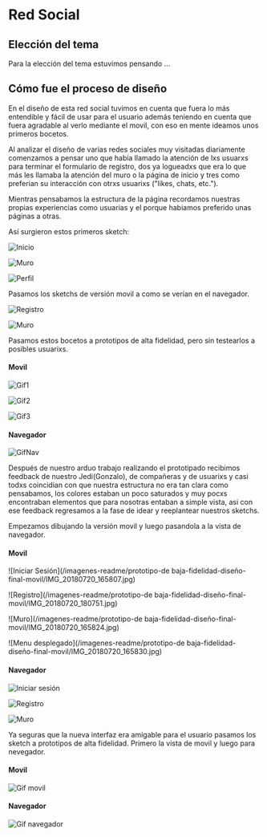 # Red Social

## Elección del tema

Para la elección del tema estuvimos pensando ...

## Cómo fue el proceso de diseño

En el diseño de esta red social tuvimos en cuenta que fuera lo más entendible y fácil de usar para el usuario además 
teniendo en cuenta que fuera agradable al verlo mediante el movil, con eso en mente ideamos unos primeros bocetos.

Al analizar el diseño de varias redes sociales muy visitadas diariamente comenzamos a pensar uno que había llamado la 
atención de lxs usuarxs para terminar el formulario de registro, dos ya logueadxs que era lo que más les llamaba la 
atención del muro o la página de inicio y tres como preferian su interacción con otrxs usuarixs ("likes, chats, etc.").

Mientras pensabamos la estructura de la página recordamos nuestras propias experiencias como usuarias y el porque habiamos preferido unas páginas a otras.

Así surgieron estos primeros sketch:

![Inicio](/imagenes-readme/prototipo-de-baja-fidelidad-celular-primer-diseño/IMG_20180720_165524.jpg)

![Muro](/imagenes-readme/prototipo-de-baja-fidelidad-celular-primer-diseño/Publicaciones.jpeg)

![Perfil](/imagenes-readme/prototipo-de-baja-fidelidad-celular-primer-diseño/Perfil.jpeg)

Pasamos los sketchs de versión movil a como se verían en el navegador.

![Registro](/imagenes-readme/prototipo-de-baja-fidelidad-navegador-primer-diseño/IMG_20180720_165616.jpg)

![Muro](C:/Users/MelyHC/Documents/Lab/lim-2018-05-bc-core-pm-socialnetwork/imagenes-readme/prototipo-de-baja-fidelidad-navegador-primer-diseño/IMG_20180720_165634.jpg)

Pasamos estos bocetos a prototipos de alta fidelidad, pero sin testearlos a posibles usuarixs.

#### Movil

![Gif1](/imagenes-readme/prototipo-de-alta-fidelidad-celular.gif)

![Gif2](/imagenes-readme/prototipo-de-alta-fidelidad-celular2-cambio-de-color-en-inicio-de-sesion.gif)

![Gif3](/imagenes-readme/prototipo-de-alta-fidelidad-celular-modificado-en-grupo.gif)

#### Navegador

![GifNav](/imagenes-readme/prototipo-de-alta-fidelidad-navegador.gif)

Después de nuestro arduo trabajo realizando el prototipado recibimos feedback de nuestro Jedi(Gonzalo), de compañeras y 
de usuarixs y casi todxs coincidian con que nuestra estructura no era tan clara como pensabamos, los colores estaban un 
poco saturados y muy pocxs encontraban elementos que para nosotras entaban a simple vista, asi con ese feedback 
regresamos a la fase de idear y reeplantear nuestros sketchs.

Empezamos dibujando la versión movil y luego pasandola a la vista de navegador.

#### Movil

![Iniciar Sesión](/imagenes-readme/prototipo-de baja-fidelidad-diseño-final-movil/IMG_20180720_165807.jpg)

![Registro](/imagenes-readme/prototipo-de baja-fidelidad-diseño-final-movil/IMG_20180720_180751.jpg)

![Muro](/imagenes-readme/prototipo-de baja-fidelidad-diseño-final-movil/IMG_20180720_165824.jpg)

![Menu desplegado](/imagenes-readme/prototipo-de baja-fidelidad-diseño-final-movil/IMG_20180720_165830.jpg)

#### Navegador

![Iniciar sesión](/imagenes-readme/prototipo-de-baja-fidelidad-diseño-final-navegador/IMG_20180720_165701.jpg)

![Registro](/imagenes-readme/prototipo-de-baja-fidelidad-diseño-final-navegador/IMG_20180720_165728.jpg)

![Muro](/imagenes-readme/prototipo-de-baja-fidelidad-diseño-final-navegador/IMG_20180720_165753.jpg)

Ya seguras que la nueva interfaz era amigable para el usuario pasamos los sketch a prototipos de alta fidelidad.
Primero la vista de movil y luego para nevegador.

#### Movil

![Gif movil](/imagenes-readme/prototipo-de-alta-fidelidad-celular/Gif-prototipo-de-movil.gif)

#### Navegador

![Gif navegador](/imagenes-readme/prototipo-alta-fidelidad-navegador/Gif-prototipo-de-navegador.gif)
